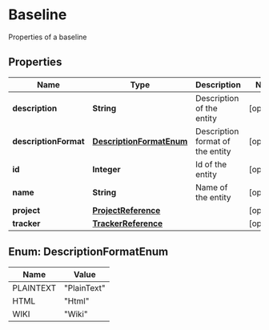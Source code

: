 

# Baseline

Properties of a baseline

## Properties

Name | Type | Description | Notes
------------ | ------------- | ------------- | -------------
**description** | **String** | Description of the entity |  [optional]
**descriptionFormat** | [**DescriptionFormatEnum**](#DescriptionFormatEnum) | Description format of the entity |  [optional]
**id** | **Integer** | Id of the entity |  [optional]
**name** | **String** | Name of the entity |  [optional]
**project** | [**ProjectReference**](ProjectReference.md) |  |  [optional]
**tracker** | [**TrackerReference**](TrackerReference.md) |  |  [optional]



## Enum: DescriptionFormatEnum

Name | Value
---- | -----
PLAINTEXT | &quot;PlainText&quot;
HTML | &quot;Html&quot;
WIKI | &quot;Wiki&quot;



